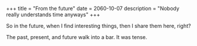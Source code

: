 +++
title = "From the future"
date = 2060-10-07
description = "Nobody really understands time anyways"
+++

So in the future, when I find interesting things, then I share them here, right?


The past, present, and future walk into a bar.
It was tense.
